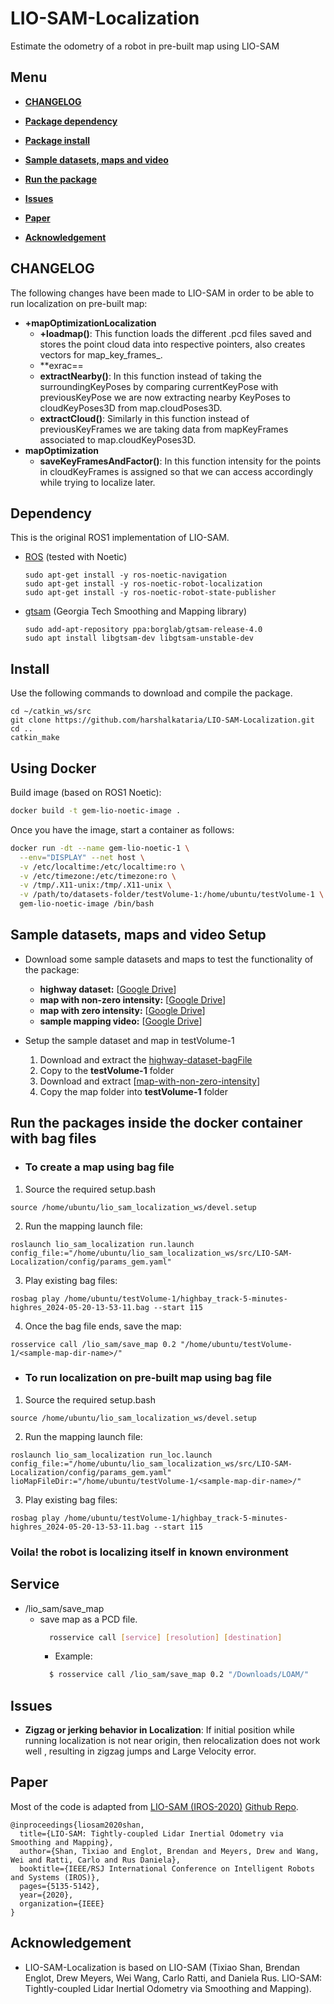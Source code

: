 # LIO-SAM-Localization
Estimate the odometry of a robot in pre-built map using LIO-SAM

## Menu
  - [**CHANGELOG**](#changelog)

  - [**Package dependency**](#dependency)

  - [**Package install**](#install)

  - [**Sample datasets, maps and video**](#sample-datasets-maps-and-video-setup)

  - [**Run the package**](#run-the-package)

  - [**Issues**](#issues)

  - [**Paper**](#paper)

  - [**Acknowledgement**](#acknowledgement)

## CHANGELOG
The following changes have been made to LIO-SAM in order to be able to run localization on pre-built map:
* **+mapOptimizationLocalization**
  - **+loadmap()**: This function loads the different .pcd files saved and stores the point cloud data into respective pointers, also creates vectors for map_key_frames_.
  - **exrac==
  - **extractNearby()**: In this function instead of taking the surroundingKeyPoses by comparing currentKeyPose with previousKeyPose we are now extracting nearby KeyPoses to cloudKeyPoses3D from map.cloudPoses3D.
  - **extractCloud()**: Similarly in this function instead of previousKeyFrames we are taking data from mapKeyFrames associated to map.cloudKeyPoses3D.
* **mapOptimization**
  - **saveKeyFramesAndFactor()**: In this function intensity for the points in cloudKeyFrames is assigned so that we can access accordingly while trying to localize later.

## Dependency

This is the original ROS1 implementation of LIO-SAM.

- [ROS](http://wiki.ros.org/ROS/Installation) (tested with Noetic)
  ```
  sudo apt-get install -y ros-noetic-navigation
  sudo apt-get install -y ros-noetic-robot-localization
  sudo apt-get install -y ros-noetic-robot-state-publisher
  ```
- [gtsam](https://gtsam.org/get_started/) (Georgia Tech Smoothing and Mapping library)
  ```
  sudo add-apt-repository ppa:borglab/gtsam-release-4.0
  sudo apt install libgtsam-dev libgtsam-unstable-dev
  ```

## Install

Use the following commands to download and compile the package.

```
cd ~/catkin_ws/src
git clone https://github.com/harshalkataria/LIO-SAM-Localization.git
cd ..
catkin_make
```

## Using Docker
Build image (based on ROS1 Noetic):

```bash
docker build -t gem-lio-noetic-image .
```

Once you have the image, start a container as follows:

```bash
docker run -dt --name gem-lio-noetic-1 \
  --env="DISPLAY" --net host \
  -v /etc/localtime:/etc/localtime:ro \
  -v /etc/timezone:/etc/timezone:ro \
  -v /tmp/.X11-unix:/tmp/.X11-unix \
  -v /path/to/datasets-folder/testVolume-1:/home/ubuntu/testVolume-1 \
  gem-lio-noetic-image /bin/bash
```
## Sample datasets, maps and video Setup

  * Download some sample datasets and maps to test the functionality of the package:
    - **highway dataset:** [[Google Drive](https://drive.google.com/file/d/1cZjXGGRp57_Kic1d46NL9fA3iOlQMDyf/view?usp=sharing)]
    - **map with non-zero intensity:** [[Google Drive](https://drive.google.com/file/d/1hB_dSDCnRh3XYZAdwvpYNu1jc0viFDQ8/view?usp=sharing)]
    - **map with zero intensity:** [[Google Drive](https://drive.google.com/file/d/1H58qwIM2rJ6tREVQbDYd1oZtVaPaNSzY/view?usp=sharing)]
    - **sample mapping video:** [[Google Drive](https://drive.google.com/file/d/1UjE75DK_xf0YKJPGWW3-y9KRIot-oCfA/view?usp=sharing)]
  
  * Setup the sample dataset and map in testVolume-1
    1. Download and extract the [highway-dataset-bagFile](https://drive.google.com/file/d/1cZjXGGRp57_Kic1d46NL9fA3iOlQMDyf/view?usp=sharing)
    2. Copy to the **testVolume-1** folder
    3. Download and extract [[map-with-non-zero-intensity](https://drive.google.com/file/d/1hB_dSDCnRh3XYZAdwvpYNu1jc0viFDQ8/view?usp=sharing)]
    4. Copy the map folder into **testVolume-1** folder

## Run the packages inside the docker container with bag files

* ### To create a map using bag file

1. Source the required setup.bash
```
source /home/ubuntu/lio_sam_localization_ws/devel.setup
```

2. Run the mapping launch file:
```
roslaunch lio_sam_localization run.launch config_file:="/home/ubuntu/lio_sam_localization_ws/src/LIO-SAM-Localization/config/params_gem.yaml"
```

3. Play existing bag files:
```
rosbag play /home/ubuntu/testVolume-1/highbay_track-5-minutes-highres_2024-05-20-13-53-11.bag --start 115
```

4. Once the bag file ends, save the map:
```
rosservice call /lio_sam/save_map 0.2 "/home/ubuntu/testVolume-1/<sample-map-dir-name>/"
```

* ### To run localization on pre-built map using bag file

1. Source the required setup.bash
```
source /home/ubuntu/lio_sam_localization_ws/devel.setup
```

2. Run the mapping launch file:
```
roslaunch lio_sam_localization run_loc.launch config_file:="/home/ubuntu/lio_sam_localization_ws/src/LIO-SAM-Localization/config/params_gem.yaml" lioMapFileDir:="/home/ubuntu/testVolume-1/<sample-map-dir-name>/"
```

3. Play existing bag files:
```
rosbag play /home/ubuntu/testVolume-1/highbay_track-5-minutes-highres_2024-05-20-13-53-11.bag --start 115
```

### Voila! the robot is localizing itself in known environment

## Service
  - /lio_sam/save_map
    - save map as a PCD file.
      ``` bash
        rosservice call [service] [resolution] [destination]
      ```
      - Example:
      ``` bash
        $ rosservice call /lio_sam/save_map 0.2 "/Downloads/LOAM/"
      ```

## Issues

  - **Zigzag or jerking behavior in Localization**: If initial position while running localization is not near origin, then relocalization does not work well , resulting in zigzag jumps and Large Velocity error.

## Paper

Most of the code is adapted from [LIO-SAM (IROS-2020)](./config/doc/paper.pdf) [Github Repo](https://github.com/TixiaoShan/LIO-SAM).
```
@inproceedings{liosam2020shan,
  title={LIO-SAM: Tightly-coupled Lidar Inertial Odometry via Smoothing and Mapping},
  author={Shan, Tixiao and Englot, Brendan and Meyers, Drew and Wang, Wei and Ratti, Carlo and Rus Daniela},
  booktitle={IEEE/RSJ International Conference on Intelligent Robots and Systems (IROS)},
  pages={5135-5142},
  year={2020},
  organization={IEEE}
}
```

## Acknowledgement

  - LIO-SAM-Localization is based on LIO-SAM (Tixiao Shan, Brendan Englot, Drew Meyers, Wei Wang, Carlo Ratti, and Daniela Rus. LIO-SAM: Tightly-coupled Lidar Inertial Odometry via Smoothing and Mapping).
